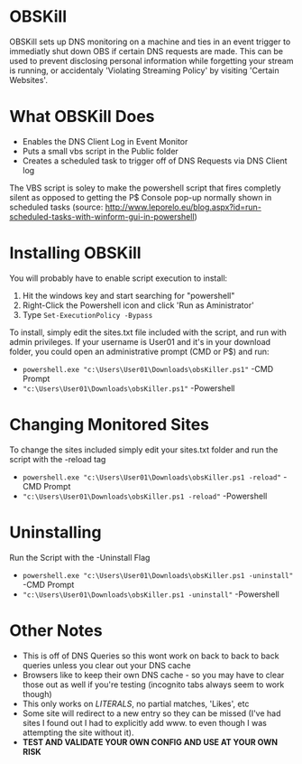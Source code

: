 # OBSKill
OBSKill sets up DNS monitoring on a machine and ties in an event trigger to immediatly shut down OBS if certain DNS requests are made.  This can be used to prevent disclosing personal information while forgetting your stream is running, or accidentaly 'Violating Streaming Policy' by visiting 'Certain Websites'.

# What OBSKill Does
* Enables the DNS Client Log in Event Monitor
* Puts a small vbs script in the Public folder
* Creates a scheduled task to trigger off of DNS Requests via DNS Client log

The VBS script is soley to make the powershell script that fires completly silent as opposed to getting the P$ Console pop-up normally shown in scheduled tasks (source: http://www.leporelo.eu/blog.aspx?id=run-scheduled-tasks-with-winform-gui-in-powershell)

# Installing OBSKill
You will probably have to enable script execution to install:
1. Hit the windows key and start searching for "powershell"
2. Right-Click the Powershell icon and click 'Run as Aministrator'
3. Type `Set-ExecutionPolicy -Bypass`

To install, simply edit the sites.txt file included with the script, and run with admin privileges. If your username is User01 and it's in your download folder, you could open an administrative prompt (CMD or P$) and run:

* `powershell.exe "c:\Users\User01\Downloads\obsKiller.ps1"` -CMD Prompt
* `"c:\Users\User01\Downloads\obsKiller.ps1"` -Powershell 

# Changing Monitored Sites

To change the sites included simply edit your sites.txt folder and run the script with the -reload tag
* `powershell.exe "c:\Users\User01\Downloads\obsKiller.ps1 -reload"` -CMD Prompt
* `"c:\Users\User01\Downloads\obsKiller.ps1 -reload"` -Powershell 

# Uninstalling
Run the Script with the -Uninstall Flag
* `powershell.exe "c:\Users\User01\Downloads\obsKiller.ps1 -uninstall"` -CMD Prompt
* `"c:\Users\User01\Downloads\obsKiller.ps1 -uninstall"` -Powershell 

# Other Notes
* This is off of DNS Queries so this wont work on back to back to back queries unless you clear out your DNS cache
* Browsers like to keep their own DNS cache - so you may have to clear those out as well if you're testing (incognito tabs always seem to work though)
* This only works on *LITERALS*, no partial matches, 'Likes', etc
* Some site will redirect to a new entry so they can be missed (I've had sites I found out I had to explicitly add www. to even though I was attempting the site without it).
* **TEST AND VALIDATE YOUR OWN CONFIG AND USE AT YOUR OWN RISK**

